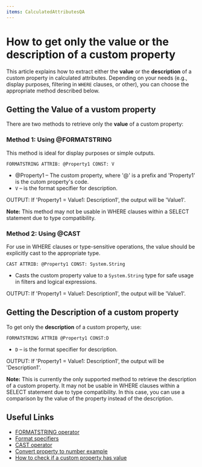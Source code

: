 ```yaml
---
items: CalculatedAttributesQA
---
```


# How to get only the value or the description of a custom property

This article explains how to extract either the **value** or the **description** of a custom property in calculated attributes. Depending on your needs (e.g., display purposes, filtering in `WHERE` clauses, or other), you can choose the appropriate method described below.


## Getting the Value of a vustom property

There are two methods to retrieve only the **value** of a custom property:

### Method 1: Using @FORMATSTRING

This method is ideal for display purposes or simple outputs.

```
FORMATSTRING ATTRIB: @Property1 CONST: V
```

- @Property1 – The custom property, where '@' is a prefix and 'Property1' is the cutom property's code.
- `V` – is the format specifier for description.

OUTPUT:
If 'Property1 = Value1: Description1', the output will be 'Value1'.

**Note:** This method may not be usable in WHERE clauses within a SELECT statement due to type compatibility. 

### Method 2: Using @CAST

For use in WHERE clauses or type-sensitive operations, the value should be explicitly cast to the appropriate type.
```
CAST ATTRIB: @Property1 CONST: System.String
```

- Casts the custom property value to a `System.String` type for safe usage in filters and logical expressions.

OUTPUT:
If 'Property1 = Value1: Description1', the output will be 'Value1'.

## Getting the Description of a custom property

To get only the **description** of a custom property, use:
```
FORMATSTRING ATTRIB @Property1 CONST:D
```

- `D` – is the format specifier for description.

OUTPUT:
If 'Property1 = Value1: Description1', the output will be 'Description1'.

**Note:** This is currently the only supported method to retrieve the description of a custom property. It may not be usable in WHERE clauses within a SELECT statement due to type compatibility. In this case, you can use a comparison by the value of the property instead of the description. 

## Useful Links

- [FORMATSTRING operator](../operators/formatstring.md)
- [Format specifiers](../../string-interpolation/format-specifiers.md)
- [CAST operator](../operators/cast.md)
- [Convert property to number еxample](../examples/convert-property-to-number.md)
- [How to check if a custom property has value](../QA/How-to-check-if-a-custom-property-has-value.md)
